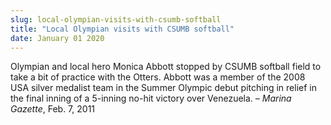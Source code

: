 ```yaml
---
slug: local-olympian-visits-with-csumb-softball
title: "Local Olympian visits with CSUMB softball"
date: January 01 2020
---
```


 
<p>
  Olympian and local hero Monica Abbott stopped by CSUMB softball field to take
  a bit of practice with the Otters. Abbott was a member of the 2008 USA silver
  medalist team in the Summer Olympic debut pitching in relief in the final
  inning of a 5-inning no-hit victory over Venezuela. – <em>Marina Gazette</em>,
  Feb. 7, 2011
</p>
 
